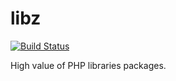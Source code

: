 # libz

[![Build Status](https://travis-ci.org/jiangbianwanghai/libz.svg?branch=master)](https://travis-ci.org/jiangbianwanghai/libz)

High value of PHP libraries packages.